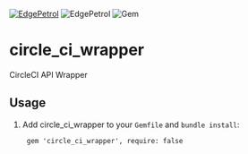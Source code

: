 [![EdgePetrol](https://circleci.com/gh/EdgePetrol/circle_ci.svg?style=shield)](https://app.circleci.com/pipelines/github/EdgePetrol/circle_ci)
![EdgePetrol](https://img.shields.io/endpoint?url=https://edgepetrol.github.io/coverage/circle_ci/master/shield-coverage.json)
![Gem](https://img.shields.io/gem/v/circle_ci_wrapper)

# circle_ci_wrapper

CircleCI API Wrapper

## Usage

1. Add circle_ci_wrapper to your `Gemfile` and `bundle install`:

        gem 'circle_ci_wrapper', require: false

